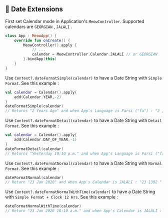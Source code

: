 ## 📅 Date Extensions

First set Calendar mode in Application's `MeowController`. Supported calendars are `GEORGIAN` , `JALALI` . 
 
```kotlin
class App : MeowApp() {
    override fun onCreate() {
        MeowController().apply {         
            // ...
            calendar = MeowController.Calendar.JALALI // or GEORGIAN 
        }.bindApp(this)
    }
}
```

Use `Context?.dateFormatSimple(calendar)` to have a Date String with `Simple Format`. See this example : 

```kotlin
val calendar = Calendar().apply{
    add(Calendar.YEAR,-2)
}
dateFormatSimple(calendar) 
// Returns "2 Years Ago" and when App's Language is Farsi ("fa") : "2 سال قبل"  
```

Use `Context?.dateFormatDetail(calendar)` to have a Date String with `Detail Format`. See this example : 

```kotlin
val calendar = Calendar().apply{
    add(Calendar.DAY_OF_YEAR,-1)
}
dateFormatDetail(calendar)
// Returns "Yesterday 10:10 p.m." and when App's Language is Farsi ("fa") : "دیروز 10:10 " 
```

Use `Context?.dateFormatNormal(calendar)` to have a Date String with `Normal Format`. See this example : 

```kotlin
dateFormatNormal(calendar)
// Return "23 Jan 2020" and when App's Calendar is JALALI : "23 مهر ‌" 1392
```

Use `Context?.dateFormatNormalWithTime(calendar)` to have a Date String  with `Simple Format + Clock 12 Hrs`. See this example : 

```kotlin
dateFormatNormalWithTime(calendar)
// Return "23 Jan 2020 10:10 a.m." and when App's Calendar is JALALI : "23 مهر ‌" 1392 10:10 ب.ظ
```
